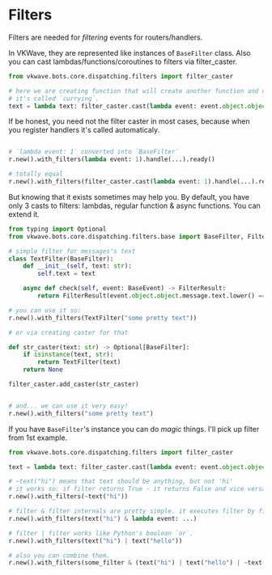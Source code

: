 # Filters

Filters are needed for _filtering_ events for routers/handlers.

In VKWave, they are represented like instances of `BaseFilter` class. Also you can cast lambdas/functions/coroutines to filters via filter_caster.

```python
from vkwave.bots.core.dispatching.filters import filter_caster

# here we are creating function that will create another function and cast it to filter
# it's called `currying`.
text = lambda text: filter_caster.cast(lambda event: event.object.object.message.text.lower() == text)
```

If be honest, you need not the filter caster in most cases, because when you register handlers it's called automaticaly.

```python

# `lambda event: 1` converted into `BaseFilter`
r.new().with_filters(lambda event: 1).handle(...).ready()

# totally equal
r.new().with_filters(filter_caster.cast(lambda event: 1).handle(...).ready()
```

But knowing that it exists sometimes may help you. By default, you have only 3 casts to filters: lambdas, regular function & async functions. You can extend it.

```python
from typing import Optional
from vkwave.bots.core.dispatching.filters.base import BaseFilter, FilterResult

# simple filter for messages's text
class TextFilter(BaseFilter):
    def __init__(self, text: str):
        self.text = text

    async def check(self, event: BaseEvent) -> FilterResult:
        return FilterResult(event.object.object.message.text.lower() == self.text)

# you can use it so:
r.new().with_filters(TextFilter("some pretty text"))

# or via creating caster for that

def str_caster(text: str) -> Optional[BaseFilter]:
    if isinstance(text, str):
        return TextFilter(text)
    return None

filter_caster.add_caster(str_caster)


# and... we can use it very easy!
r.new().with_filters("some pretty text")

```

If you have `BaseFilter`'s instance you can do _magic_ things. I'll pick up filter from 1st example.

```python
from vkwave.bots.core.dispatching.filters import filter_caster

text = lambda text: filter_caster.cast(lambda event: event.object.object.message.text.lower() == text)

# ~text("hi") means that text should be anything, but not 'hi'
# it works so: if filter returns True - it returns False and vice versa.
r.new().with_filters(~text("hi"))

# filter & filter internals are pretty simple. it executes filter by filter and if some of them fails it returns False
r.new().with_filters(text("hi") & lambda event: ...)

# filter | filter works like Python's boolean `or`.
r.new().with_filters(text("hi") | text("hello"))

# also you can combine them.
r.new().with_filters(some_filter & (text("hi") | text("hello") | ~text("bye")))

```
